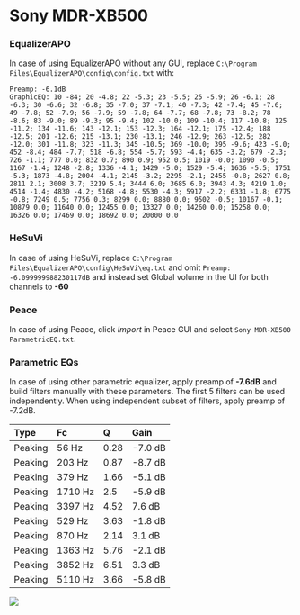# Sony MDR-XB500

### EqualizerAPO
In case of using EqualizerAPO without any GUI, replace `C:\Program Files\EqualizerAPO\config\config.txt`
with:
```
Preamp: -6.1dB
GraphicEQ: 10 -84; 20 -4.8; 22 -5.3; 23 -5.5; 25 -5.9; 26 -6.1; 28 -6.3; 30 -6.6; 32 -6.8; 35 -7.0; 37 -7.1; 40 -7.3; 42 -7.4; 45 -7.6; 49 -7.8; 52 -7.9; 56 -7.9; 59 -7.8; 64 -7.7; 68 -7.8; 73 -8.2; 78 -8.6; 83 -9.0; 89 -9.3; 95 -9.4; 102 -10.0; 109 -10.4; 117 -10.8; 125 -11.2; 134 -11.6; 143 -12.1; 153 -12.3; 164 -12.1; 175 -12.4; 188 -12.5; 201 -12.6; 215 -13.1; 230 -13.1; 246 -12.9; 263 -12.5; 282 -12.0; 301 -11.8; 323 -11.3; 345 -10.5; 369 -10.0; 395 -9.6; 423 -9.0; 452 -8.4; 484 -7.7; 518 -6.8; 554 -5.7; 593 -4.4; 635 -3.2; 679 -2.3; 726 -1.1; 777 0.0; 832 0.7; 890 0.9; 952 0.5; 1019 -0.0; 1090 -0.5; 1167 -1.4; 1248 -2.8; 1336 -4.1; 1429 -5.0; 1529 -5.4; 1636 -5.5; 1751 -5.3; 1873 -4.8; 2004 -4.1; 2145 -3.2; 2295 -2.1; 2455 -0.8; 2627 0.8; 2811 2.1; 3008 3.7; 3219 5.4; 3444 6.0; 3685 6.0; 3943 4.3; 4219 1.0; 4514 -1.4; 4830 -4.2; 5168 -4.8; 5530 -4.3; 5917 -2.2; 6331 -1.8; 6775 -0.8; 7249 0.5; 7756 0.3; 8299 0.0; 8880 0.0; 9502 -0.5; 10167 -0.1; 10879 0.0; 11640 0.0; 12455 0.0; 13327 0.0; 14260 0.0; 15258 0.0; 16326 0.0; 17469 0.0; 18692 0.0; 20000 0.0
```

### HeSuVi
In case of using HeSuVi, replace `C:\Program Files\EqualizerAPO\config\HeSuVi\eq.txt` and omit `Preamp:
-6.099999988230117dB` and instead set Global volume in the UI for both channels to **-60**

### Peace
In case of using Peace, click *Import* in Peace GUI and select `Sony MDR-XB500 ParametricEQ.txt`.

### Parametric EQs
In case of using other parametric equalizer, apply preamp of **-7.6dB** and build filters manually
with these parameters. The first 5 filters can be used independently.
When using independent subset of filters, apply preamp of -7.2dB.

| Type    | Fc      |    Q | Gain    |
|:--------|:--------|:-----|:--------|
| Peaking | 56 Hz   | 0.28 | -7.0 dB |
| Peaking | 203 Hz  | 0.87 | -8.7 dB |
| Peaking | 379 Hz  | 1.66 | -5.1 dB |
| Peaking | 1710 Hz | 2.5  | -5.9 dB |
| Peaking | 3397 Hz | 4.52 | 7.6 dB  |
| Peaking | 529 Hz  | 3.63 | -1.8 dB |
| Peaking | 870 Hz  | 2.14 | 3.1 dB  |
| Peaking | 1363 Hz | 5.76 | -2.1 dB |
| Peaking | 3852 Hz | 6.51 | 3.3 dB  |
| Peaking | 5110 Hz | 3.66 | -5.8 dB |

![](https://raw.githubusercontent.com/jaakkopasanen/AutoEq/master/results/innerfidelity/sbaf-serious/Sony%20MDR-XB500/Sony%20MDR-XB500.png)